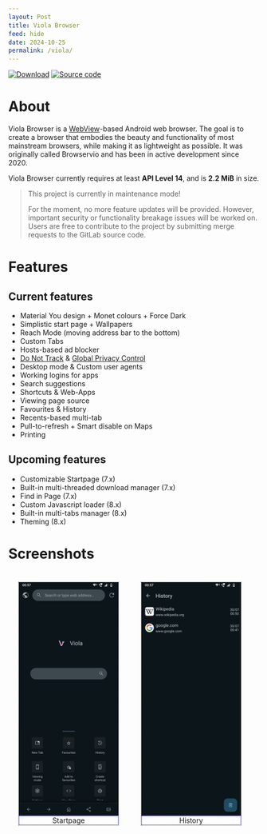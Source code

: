 ```yaml
---
layout: Post
title: Viola Browser
feed: hide
date: 2024-10-25
permalink: /viola/
---
```


[![Download](https://gist.github.com/cxmeel/0dbc95191f239b631c3874f4ccf114e2/raw/download.svg)](/viola/downloads)
[![Source code](https://upload.wikimedia.org/wikipedia/commons/thumb/7/7e/Codeberg_logo_horizontal.svg/160px-Codeberg_logo_horizontal.svg.png)](https://codeberg.org/TipzTeam/viola)

# About
Viola Browser is a [WebView](https://en.wikipedia.org/wiki/WebView)-based Android web browser. The goal is to create a browser that embodies the beauty and functionality of most mainstream browsers, while making it as lightweight as possible. It was originally called Browservio and has been in active development since 2020.

Viola Browser currently requires at least **API Level 14**, and is **2.2 MiB** in size.

> This project is currently in maintenance mode!
> 
> For the moment, no more feature updates will be provided. However, important security or functionality breakage issues will be worked on.
> Users are free to contribute to the project by submitting merge requests to the GitLab source code.

# Features
## Current features
- Material You design + Monet colours + Force Dark
- Simplistic start page + Wallpapers
- Reach Mode (moving address bar to the bottom)
- Custom Tabs
- Hosts-based ad blocker
- [Do Not Track](https://en.wikipedia.org/wiki/Do_Not_Track) & [Global Privacy Control](https://globalprivacycontrol.org)
- Desktop mode & Custom user agents
- Working logins for apps
- Search suggestions
- Shortcuts & Web-Apps
- Viewing page source
- Favourites & History
- Recents-based multi-tab
- Pull-to-refresh + Smart disable on Maps
- Printing

## Upcoming features
- Customizable Startpage (7.x)
- Built-in multi-threaded download manager (7.x)
- Find in Page (7.x)
- Custom Javascript loader (8.x)
- Built-in multi-tabs manager (8.x)
- Theming (8.x)

# Screenshots
<style type="text/css">
.gallery {
    overflow: auto;
    white-space: nowrap;
}

figure {
    display: inline-block;
    border: 1px dotted gray;
    margin: 20px; /* adjust as needed */
}

figure img {
    vertical-align: top;
}

figure figcaption {
    border: 1px dotted blue;
    text-align: center;
}
</style>
<div class="gallery">
    <figure>
        <img src="/assets/img/viola/screenshot_1.png" alt="Startpage" width="200">
        <figcaption>Startpage</figcaption>
    </figure>
    <figure>
        <img src="/assets/img/viola/screenshot_2.png" alt="History" width="200">
        <figcaption>History</figcaption>
    </figure>
    <figure>
        <img src="/assets/img/viola/screenshot_3.png" alt="Settings" width="200">
        <figcaption>Settings</figcaption>
    </figure>
    <figure>
        <img src="/assets/img/viola/screenshot_4.png" alt="Custom Tabs" width="200">
        <figcaption>Custom Tabs</figcaption>
    </figure>
    <figure>
        <img src="/assets/img/viola/screenshot_5.png" alt="Startpage with wallpaper" width="200">
        <figcaption>Startpage with wallpaper</figcaption>
    </figure>
</div>
